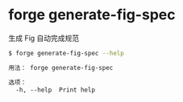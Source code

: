 # forge generate-fig-spec

生成 Fig 自动完成规范

```bash
$ forge generate-fig-spec --help
```

```txt
用法： forge generate-fig-spec

选项：
  -h, --help  Print help
```